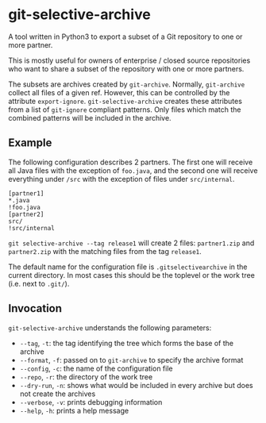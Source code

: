 # git-selective-archive
A tool written in Python3 to export a subset of a Git repository to one or more partner.

This is mostly useful for owners of enterprise / closed source repositories who
want to share a subset of the repository with one or more partners.

The subsets are archives created by `git-archive`. Normally, `git-archive`
collect all files of a given ref.  However, this can be controlled by the
attribute `export-ignore`. `git-selective-archive` creates these attributes from
a list of `git-ignore` compliant patterns.  Only files which match the combined
patterns will be included in the archive.

## Example

The following configuration describes 2 partners.  The first one will receive
all Java files with the exception of `foo.java`, and the second one will receive
everything under `/src` with the exception of files under `src/internal`.
```
[partner1]
*.java
!foo.java
[partner2]
src/
!src/internal
```

`git selective-archive --tag release1` will create 2 files: `partner1.zip` and
`partner2.zip` with the matching files from the tag `release1`.

The default name for the configuration file is `.gitselectivearchive` in the
current directory.  In most cases this should be the toplevel or the work tree
(i.e. next to `.git/`).

## Invocation

`git-selective-archive` understands the following parameters:

 - `--tag`, `-t`: the tag identifying the tree which forms the base of the archive
 - `--format`, `-f`: passed on to `git-archive` to specify the archive format
 - `--config`, `-c`: the name of the configuration file
 - `--repo`, `-r`: the directory of the work tree
 - `--dry-run`, `-n`: shows what would be included in every archive but does not
   create the archives
 - `--verbose`, `-v`: prints debugging information
 - `--help`, `-h`: prints a help message
